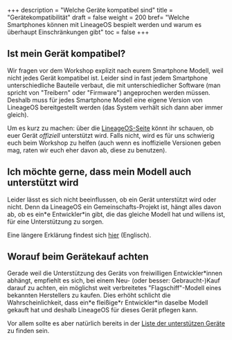 +++
description = "Welche Geräte kompatibel sind"
title = "Gerätekompatibilität"
draft = false
weight = 200
bref= "Welche Smartphones können mit LineageOS bespielt werden und warum es überhaupt Einschränkungen gibt"
toc = false
+++

## Ist mein Gerät kompatibel?

Wir fragen vor dem Workshop explizit nach eurem Smartphone Modell, weil nicht jedes Gerät kompatibel ist. Leider sind in fast jedem Smartphone unterschiedliche Bauteile verbaut, die mit unterschiedlicher Software (man spricht von "Treibern" oder "Firmware") angeprochen werden müssen. Deshalb muss für jedes Smartphone Modell eine eigene Version von LineageOS bereitgestellt werden (das System verhält sich dann aber immer gleich).

Um es kurz zu machen: über die [LineageOS-Seite](https://wiki.lineageos.org/devices/) könnt ihr schauen, ob euer Gerät *offiziell* unterstützt wird. Falls nicht, wird es für uns schwierig euch beim Workshop zu helfen (auch wenn es inoffizielle Versionen geben mag, raten wir euch eher davon ab, diese zu benutzen).

## Ich möchte gerne, dass mein Modell auch unterstützt wird

Leider lässt es sich nicht beeinflussen, ob ein Gerät unterstützt wird oder nicht. Denn da LineageOS ein Gemeinschafts-Projekt ist, hängt alles davon ab, ob es ein&ast;e Entwickler&ast;in gibt, die das gleiche Modell hat und willens ist, für eine Unterstützung zu sorgen.

Eine längere Erklärung findest sich [hier](https://wiki.lineageos.org/device_requests.html) (Englisch).

## Worauf beim Gerätekauf achten

Gerade weil die Unterstützung des Geräts von freiwilligen Entwickler&ast;innen abhängt, empfiehlt es sich, bei einem Neu- (oder besser: Gebraucht-)Kauf darauf zu achten, ein möglichst weit verbreitetes "Flagschiff"-Modell eines bekannten Herstellers zu kaufen. Dies erhöht schlicht die Wahrscheinlichkeit, dass ein&ast;e fleißige&ast;r Entwickler&ast;in daselbe Modell gekauft hat und deshalb LineageOS für dieses Gerät pflegen kann.

Vor allem sollte es aber natürlich bereits in der [Liste der unterstützen Geräte](https://wiki.lineageos.org/devices/) zu finden sein.
